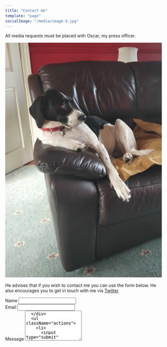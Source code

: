 ```yaml
---
title: "Contact me"
template: "page"
socialImage: "/media/image-4.jpg"
---
```


All media requests must be placed with Oscar, my press officer.

![Oscar likes to watch TV in his spare time when he's not handling media requests.](/media/oscar1.jpg)

He advises that if you wish to contact me you can use the form below. He also encourages you to get in touch with me via <a href="https://twitter.com/ShaneCarroll84">Twitter</a>

<form method="post" action="https://getform.io/f/805e51b1-9024-4c38-839f-b87f151cf3c1">
  <div className="field half first">
    <label htmlFor="name">Name</label>
    <input type="text" name="name" id="name" />
  </div>
  <div className="field half">
    <label htmlFor="email">Email</label>
    <input type="text" name="email" id="email" />
  </div>
  <div className="field">
    <label htmlFor="message">Message</label>
    <textarea name="message" id="message" rows="6" />
  </div>
  <ul className="actions">
    <li>
      <input type="submit" value="Send Message" className="special" />
    </li>
    <li>
      <input type="reset" value="Clear" />
    </li>
  </ul>
</form>